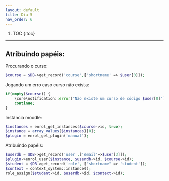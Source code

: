 ```yaml
---
layout: default
title: Dia 5
nav_order: 6
---
```

1. TOC
{:toc}
---

## Atribuindo papéis:

Procurando o curso:

```php
$course = $DB->get_record('course',['shortname' => $user[0]]);
```

Jogando um erro caso curso não exista:

```php
if(empty($course)) {
    \core\notification::error("Não existe um curso de código $user[0]");
    continue; 
}
```

Instância moodle:

```php
$instances = enrol_get_instances($course->id, true);
$instance = array_values($instances)[0];
$plugin = enrol_get_plugin('manual');
```

Atribuindo papéis:

```php
$userdb = $DB->get_record('user',['email'=>$user[3]]);
$plugin->enrol_user($instance, $userdb->id, $course->id);
$student = $DB->get_record('role', ["shortname" => 'student']);
$context = context_system::instance();
role_assign($student->id, $userdb->id, $context->id);
```




